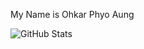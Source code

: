 My Name is Ohkar Phyo Aung

![GitHub Stats](https://github-readme-stats.vercel.app/apiusername=ohkar&theme=radical)
